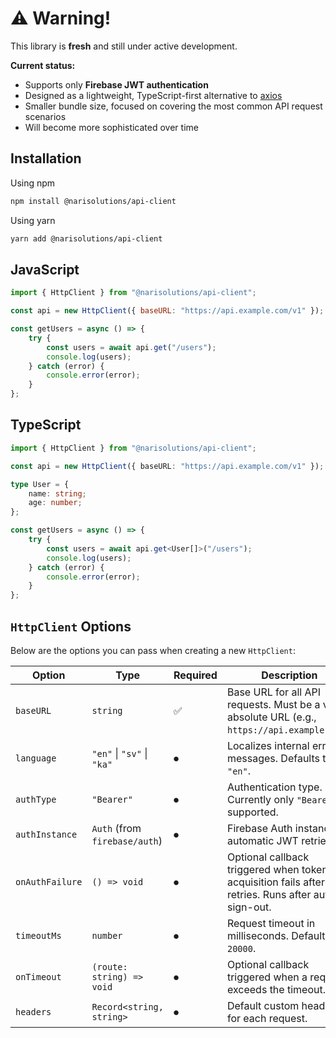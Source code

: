 # ⚠️ Warning!

This library is **fresh** and still under active development.

**Current status:**

-   Supports only **Firebase JWT authentication**
-   Designed as a lightweight, TypeScript-first alternative to [axios](https://www.npmjs.com/package/axios)
-   Smaller bundle size, focused on covering the most common API request scenarios
-   Will become more sophisticated over time

## Installation

Using npm

```bash
npm install @narisolutions/api-client
```

Using yarn

```bash
yarn add @narisolutions/api-client
```

## JavaScript

```js
import { HttpClient } from "@narisolutions/api-client";

const api = new HttpClient({ baseURL: "https://api.example.com/v1" });

const getUsers = async () => {
    try {
        const users = await api.get("/users");
        console.log(users);
    } catch (error) {
        console.error(error);
    }
};
```

## TypeScript

```ts
import { HttpClient } from "@narisolutions/api-client";

const api = new HttpClient({ baseURL: "https://api.example.com/v1" });

type User = {
    name: string;
    age: number;
};

const getUsers = async () => {
    try {
        const users = await api.get<User[]>("/users");
        console.log(users);
    } catch (error) {
        console.error(error);
    }
};
```

## `HttpClient` Options

Below are the options you can pass when creating a new `HttpClient`:

| Option          | Type                          | Required | Description                                                                                       |
| --------------- | ----------------------------- | -------- | ------------------------------------------------------------------------------------------------- |
| `baseURL`       | `string`                      | ✅       | Base URL for all API requests. Must be a valid absolute URL (e.g., `https://api.example.com`).    |
| `language`      | `"en"` \| `"sv"` \| `"ka"`    | ⏺        | Localizes internal error messages. Defaults to `"en"`.                                            |
| `authType`      | `"Bearer"`                    | ⏺        | Authentication type. Currently only `"Bearer"` is supported.                                      |
| `authInstance`  | `Auth` (from `firebase/auth`) | ⏺        | Firebase Auth instance for automatic JWT retrieval.                                               |
| `onAuthFailure` | `() => void`                  | ⏺        | Optional callback triggered when token acquisition fails after retries. Runs after auto sign-out. |
| `timeoutMs`     | `number`                      | ⏺        | Request timeout in milliseconds. Defaults to `20000`.                                             |
| `onTimeout`     | `(route: string) => void`     | ⏺        | Optional callback triggered when a request exceeds the timeout.                                   |
| `headers`       | `Record<string, string>`      | ⏺        | Default custom headers for each request.                                                          |

